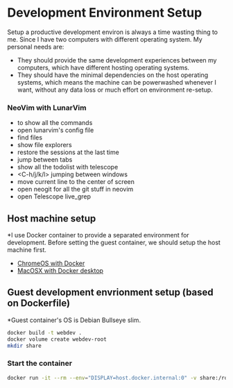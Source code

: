 # Development Environment Setup
Setup a productive development environ is always a time wasting thing to me. Since I have two computers with different operating system. My personal needs are:
* They should provide the same development experiences between my computers, which have different hosting operating systems.
* They should have the minimal dependencies on the host operating systems, which means the machine can be powerwashed whenever I want, without any data loss or much effort on environment re-setup.

### NeoVim with LunarVim
* <Space-sk> to show all the commands 
* <Space-Lc> open lunarvim's config file
* <Space-f> find files
* <Space-e> show file explorers
* <Space-Sc> restore the sessions at the last time
* <Space-bj> jump between tabs
* <Space-ts> show all the todolist with telescope
* <C-h/j/k/l> jumping between windows
* <zz> move current line to the center of screen
* <C-g> open neogit for all the git stuff in neovim
* <C-s> open Telescope live_grep

## Host machine setup
*I use Docker container to provide a separated environment for development. Before setting the guest container, we should setup the host machine first.

- [ChromeOS with Docker](chromeos-setup.md)
- [MacOSX with Docker desktop](macosx-setup.md)

## Guest development envrionment setup (based on Dockerfile)

  *Guest container's OS is Debian Bullseye slim.
```bash
docker build -t webdev .
docker volume create webdev-root
mkdir share
```

### Start the container
```bash
docker run -it --rm --env="DISPLAY=host.docker.internal:0" -v share:/root/share -v webdev-root:/root -w /root -p 5173:5173 -h webdev webdev
```
